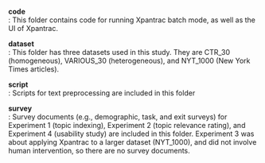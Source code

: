 <strong>code</strong><br>
: This folder contains code for running Xpantrac batch mode, as well as the UI of Xpantrac.

<strong>dataset</strong><br>
: This folder has three datasets used in this study.  They are CTR_30 (homogeneous), VARIOUS_30 (heterogeneous), and NYT_1000 (New York Times articles).

<strong>script</strong><br>
: Scripts for text preprocessing are included in this folder

<strong>survey</strong><br>
: Survey documents (e.g., demographic, task, and exit surveys) for Experiment 1 (topic indexing), Experiment 2 (topic relevance rating), and Experiment 4 (usability study) are included in this folder. Experiment 3 was about applying Xpantrac to a larger dataset (NYT_1000), and did not involve human intervention, so there are no survey documents.

